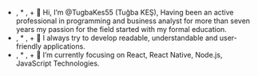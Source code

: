 - , * , + 👋 Hi, I’m @TugbaKes55 (Tuğba KEŞ), Having been an active professional in programming and business analyst for more than seven years my passion for the field started with my formal education. 
 - , * , + 🔭 I always try to develop readable, understandable and user-friendly applications.
 - , * , + 💞️ I’m currently focusing on React, React Native, Node.js, JavaScript Technologies.

